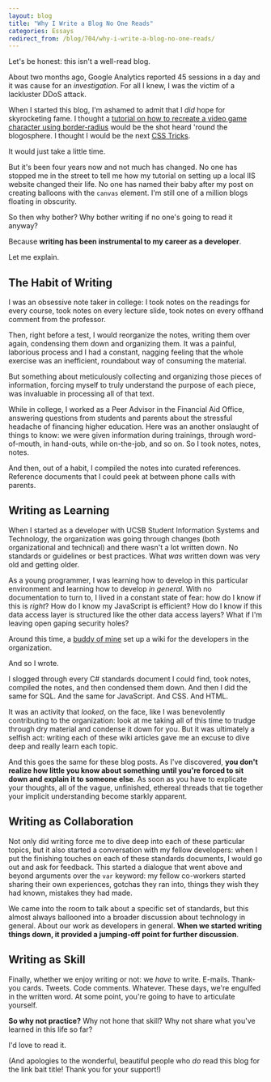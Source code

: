 ```yaml
---
layout: blog
title: "Why I Write a Blog No One Reads"
categories: Essays
redirect_from: /blog/704/why-i-write-a-blog-no-one-reads/
---
```


Let's be honest: this isn't a well-read blog.

About two months ago, Google Analytics reported 45 sessions in a day and it was cause for an _investigation_. For all I knew, I was the victim of a lackluster DDoS attack.

When I started this blog, I'm ashamed to admit that I _did_ hope for skyrocketing fame. I thought a [tutorial on how to recreate a video game character using border-radius](http://www.loganfranken.com/blog/6/navi-in-css3/) would be the shot heard 'round the blogosphere. I thought I would be the next [CSS Tricks](http://css-tricks.com/).

It would just take a little time.

But it's been four years now and not much has changed. No one has stopped me in the street to tell me how my tutorial on setting up a local IIS website changed their life. No one has named their baby after my post on creating balloons with the `canvas` element. I'm still one of a million blogs floating in obscurity.

So then why bother? Why bother writing if no one's going to read it anyway?

Because **writing has been instrumental to my career as a developer**.

Let me explain.

## The Habit of Writing

I was an obsessive note taker in college: I took notes on the readings for every course, took notes on every lecture slide, took notes on every offhand comment from the professor.

Then, right before a test, I would reorganize the notes, writing them over again, condensing them down and organizing them. It was a painful, laborious process and I had a constant, nagging feeling that the whole exercise was an inefficient, roundabout way of consuming the material.

But something about meticulously collecting and organizing those pieces of information, forcing myself to truly understand the purpose of each piece, was invaluable in processing all of that text.

While in college, I worked as a Peer Advisor in the Financial Aid Office, answering questions from students and parents about the stressful headache of financing higher education. Here was an another onslaught of things to know: we were given information during trainings, through word-of-mouth, in hand-outs, while on-the-job, and so on. So I took notes, notes, notes.

And then, out of a habit, I compiled the notes into curated references. Reference documents that I could peek at between phone calls with parents.

## Writing as Learning

When I started as a developer with UCSB Student Information Systems and Technology, the organization was going through changes (both organizational and technical) and there wasn't a lot written down. No standards or guidelines or best practices. What _was_ written down was very old and getting older.

As a young programmer, I was learning how to develop in this particular environment and learning how to develop _in general_. With no documentation to turn to, I lived in a constant state of fear: how do I know if this is _right_? How do I know my JavaScript is efficient? How do I know if this data access layer is structured like the other data access layers? What if I'm leaving open gaping security holes?

Around this time, a [buddy of mine](http://www.meaditation.com/) set up a wiki for the developers in the organization.

And so I wrote.

I slogged through every C# standards document I could find, took notes, compiled the notes, and then condensed them down. And then I did the same for SQL. And the same for JavaScript. And CSS. And HTML.

It was an activity that _looked_, on the face, like I was benevolently contributing to the organization: look at me taking all of this time to trudge through dry material and condense it down for you. But it was ultimately a selfish act: writing each of these wiki articles gave me an excuse to dive deep and really learn each topic.

And this goes the same for these blog posts. As I've discovered, **you don't realize how little you know about something until you're forced to sit down and explain it to someone else**. As soon as you have to explicate your thoughts, all of the vague, unfinished, ethereal threads that tie together your implicit understanding become starkly apparent.

## Writing as Collaboration

Not only did writing force me to dive deep into each of these particular topics, but it also started a conversation with my fellow developers: when I put the finishing touches on each of these standards documents, I would go out and ask for feedback. This started a dialogue that went above and beyond arguments over the `var` keyword: my fellow co-workers started sharing their own experiences, gotchas they ran into, things they wish they had known, mistakes they had made.

We came into the room to talk about a specific set of standards, but this almost always ballooned into a broader discussion about technology in general. About our work as developers in general. **When we started writing things down, it provided a jumping-off point for further discussion**.

## Writing as Skill

Finally, whether we enjoy writing or not: we _have_ to write. E-mails. Thank-you cards. Tweets. Code comments. Whatever. These days, we're engulfed in the written word. At some point, you're going to have to articulate yourself.

**So why not practice?** Why not hone that skill? Why not share what you've learned in this life so far?

I'd love to read it.

(And apologies to the wonderful, beautiful people who _do_ read this blog for the link bait title! Thank you for your support!)
